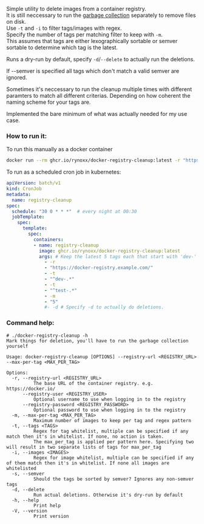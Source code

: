 Simple utility to delete images from a container registry.  
It is still neccessary to run the [garbage collection](https://distribution.github.io/distribution/about/garbage-collection/) separately to remove files on disk.  
Use `-t` and `-i` to filter tags/images with regex.  
Specify the number of tags per matching filter to keep with `-m`.  
This assumes that tags are either lexographically sortable or semver sortable to determine which tag is the latest.   

Runs a dry-run by default, specify `-d`/`--delete` to actually run the deletions.  

If --semver is specified all tags which don't match a valid semver are ignored.  

Sometimes it's neccessary to run the cleanup multiple times with different paramters to match all different criterias.
Depending on how coherent the naming scheme for your tags are.

Implemented the bare minimum of what was actually needed for my use case.

### How to run it:

To run this manually as a docker container
```bash
docker run --rm ghcr.io/rynoxx/docker-registry-cleanup:latest -r "https://docker-registry.example.com/" -t "^dev-.*" -m 5
```

To run as a scheduled cron job in kubernetes:
```yaml
apiVersion: batch/v1
kind: CronJob
metadata:
  name: registry-cleanup
spec:
  schedule: "30 0 * * *"  # every night at 00:30
  jobTemplate:
    spec:
      template:
        spec:
          containers:
          - name: registry-cleanup
            image: ghcr.io/rynoxx/docker-registry-cleanup:latest
            args: # Keep the latest 5 tags each that start with 'dev-' or 'test-'
              - -r
              - "https://docker-registry.example.com/"
              - -t
              - "^dev-.*"
              - -t
              - "^test-.*"
              - -m
              - "5"
              #- -d # Specify -d to actually do deletions.
```

### Command help:
```
# ./docker-registry-cleanup -h
Mark things for deletion, you'll have to run the garbage collection yourself

Usage: docker-registry-cleanup [OPTIONS] --registry-url <REGISTRY_URL> --max-per-tag <MAX_PER_TAG>

Options:
  -r, --registry-url <REGISTRY_URL>
          The base URL of the container registry. e.g. https://docker.io/
      --registry-user <REGISTRY_USER>
          Optional username to use when logging in to the registry
      --registry-password <REGISTRY_PASSWORD>
          Optional password to use when logging in to the registry
  -m, --max-per-tag <MAX_PER_TAG>
          Maximum number of images to keep per tag and regex pattern
  -t, --tags <TAGS>
          Regex for tag whitelist, multiple can be specified if any match then it's in whitelist. If none, no action is taken.
          The max_per_tag is applied per pattern here. Specifying two will result in two separate lists of tags for max_per_tag
  -i, --images <IMAGES>
          Regex for image whitelist, multiple can be specified if any of them match then it's in whitelist. If none all images are whitelisted
  -s, --semver
          Should the tags be sorted by semver? Ignores any non-semver tags
  -d, --delete
          Run actual deletions. Otherwise it's dry-run by default
  -h, --help
          Print help
  -V, --version
          Print version
```

